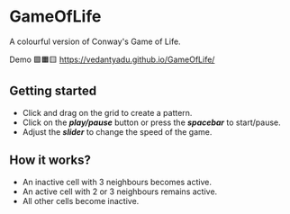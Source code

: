 # GameOfLife
A colourful version of Conway's Game of Life.

Demo 🟪🟧🟨 https://vedantyadu.github.io/GameOfLife/

## Getting started ##
- Click and drag on the grid to create a pattern.
- Click on the ***play/pause*** button or press the ***spacebar*** to start/pause.
- Adjust the ***slider*** to change the speed of the game.

## How it works? ##
- An inactive cell with 3 neighbours becomes active.
- An active cell with 2 or 3 neighbours remains active.
- All other cells become inactive.
